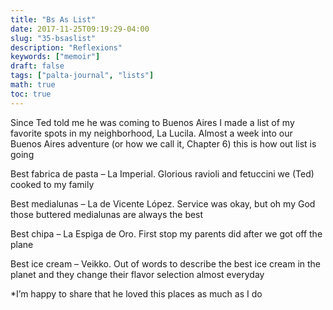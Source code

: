 ```yaml
---
title: "Bs As List"
date: 2017-11-25T09:19:29-04:00
slug: "35-bsaslist"
description: "Reflexions"
keywords: ["memoir"]
draft: false
tags: ["palta-journal", "lists"]
math: true
toc: true
---
```

Since Ted told me he was coming to Buenos Aires I made a list of my favorite spots in my neighborhood, La Lucila. Almost a week into our Buenos Aires adventure (or how we call it, Chapter 6) this is how out list is going

Best fabrica de pasta – La Imperial. Glorious ravioli and fetuccini we (Ted) cooked to my family

Best medialunas – La de Vicente López. Service was okay, but oh my God those buttered medialunas are always the best

Best chipa – La Espiga de Oro. First stop my parents did after we got off the plane

Best ice cream – Veikko. Out of words to describe the best ice cream in the planet and they change their flavor selection almost everyday

*I’m happy to share that he loved this places as much as I do


